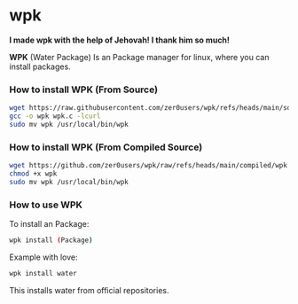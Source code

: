 # wpk
**I made wpk with the help of Jehovah! I thank him so much!**


**WPK** (Water Package) Is an Package manager for linux, where you can install packages.

### How to install WPK (From Source)

```bash
wget https://raw.githubusercontent.com/zer0users/wpk/refs/heads/main/source/wpk.c -O wpk.c
gcc -o wpk wpk.c -lcurl
sudo mv wpk /usr/local/bin/wpk
```

### How to install WPK (From Compiled Source)

```bash
wget https://github.com/zer0users/wpk/raw/refs/heads/main/compiled/wpk -O wpk
chmod +x wpk
sudo mv wpk /usr/local/bin/wpk
```

### How to use WPK

To install an Package:

```bash
wpk install (Package)
```

Example with love:

```bash
wpk install water
```

This installs water from official repositories.
